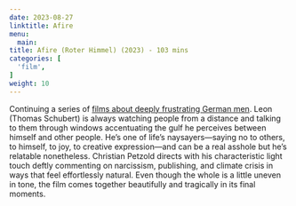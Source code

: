 ```yaml
---
date: 2023-08-27
linktitle: Afire
menu:
  main:
title: Afire (Roter Himmel) (2023) - 103 mins
categories: [
  'film',
]
weight: 10
---
```


Continuing a series of [films about deeply frustrating German men](https://reviewsperminute.simonxix.com/posts/passages/). Leon (Thomas Schubert) is always watching people from a distance and talking to them through windows accentuating the gulf he perceives between himself and other people. He’s one of life’s naysayers—saying no to others, to himself, to joy, to creative expression—and can be a real asshole but he’s relatable nonetheless. Christian Petzold directs with his characteristic light touch deftly commenting on narcissism, publishing, and climate crisis in ways that feel effortlessly natural. Even though the whole is a little uneven in tone, the film comes together beautifully and tragically in its final moments.

